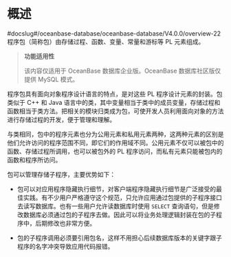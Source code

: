概述 
=======================
#docslug#/oceanbase-database/oceanbase-database/V4.0.0/overview-22
程序包（简称包）由存储过程、函数、变量、常量和游标等 PL 元素组成。

>**功能适用性**
>
>该内容仅适用于 OceanBase 数据库企业版。OceanBase 数据库社区版仅提供 MySQL 模式。

程序包具有面向对象程序设计语言的特点，是对这些 PL 程序设计元素的封装。包类似于 C++ 和 Java 语言中的类，其中变量相当于类中的成员变量，存储过程和函数相当于类方法。把相关的模块归类成为包，可使开发人员利用面向对象的方法进行存储过程的开发，便于管理和理解。

与类相同，包中的程序元素也分为公用元素和私用元素两种，这两种元素的区别是他们允许访问的程序范围不同，即它们的作用域不同。公用元素不仅可以被包中的函数、存储过程所调用，也可以被包外的 PL 程序访问，而私有元素只能被包内的函数和程序所访问。

包可以管理存储子程序，主要优势如下：

* 包可以对应用程序隐藏执行细节，对客户端程序隐藏执行细节是广泛接受的最佳实践。有不少用户严格遵守这个规范，只允许应用通过包提供的子程序接口去读写数据库。也有一些用户允许读数据库时使用 `SELECT` 查询语句，但是修改数据库必须通过包的子程序去做。因此可以将业务处理逻辑封装在包的子程序中，后期修改也非常方便。

  

* 包的子程序调用必须要引用包名，这样不用担心后续数据库版本的关键字跟子程序的名字冲突导致应用代码报错。

  



